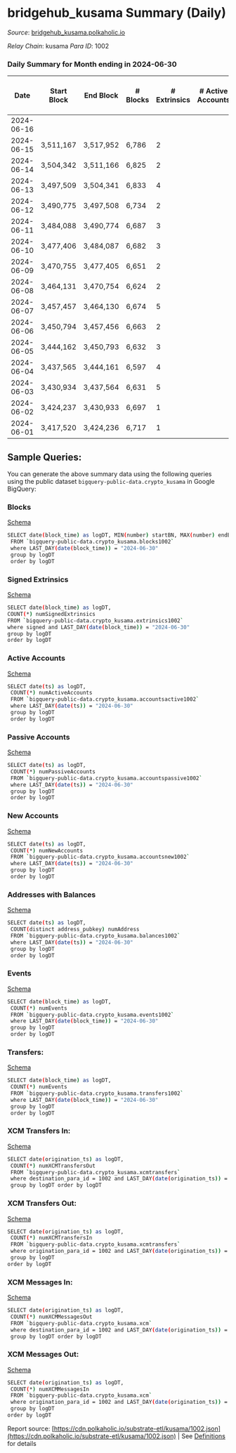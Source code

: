 # bridgehub_kusama Summary (Daily)

_Source_: [bridgehub_kusama.polkaholic.io](https://bridgehub_kusama.polkaholic.io)

*Relay Chain*: kusama
*Para ID*: 1002



### Daily Summary for Month ending in 2024-06-30


| Date    | Start Block | End Block | # Blocks | # Extrinsics | # Active Accounts | # Passive Accounts | # New Accounts | # Addresses | # Events  | # Transfers ($USD) | # XCM Transfers In ($USD) | # XCM Transfers Out ($USD) | # XCM In | # XCM Out | Issues |
|---------|-------------|-----------|----------|--------------|-------------------|--------------------|----------------|-------------|-----------|--------------------|---------------------------|----------------------------|----------|-----------|--------|
| 2024-06-16 |  |  |  |  |  |  |  |  |  |   |   |   |  |  |  |
| 2024-06-15 | 3,511,167 | 3,517,952 | 6,786 | 2 |  |  |  |  | 13,586 |   |   |   |  |  |  |
| 2024-06-14 | 3,504,342 | 3,511,166 | 6,825 | 2 |  |  |  |  | 13,664 |   |   |   |  |  |  |
| 2024-06-13 | 3,497,509 | 3,504,341 | 6,833 | 4 |  |  |  | 55 | 13,689 |   |   |   |  |  |  |
| 2024-06-12 | 3,490,775 | 3,497,508 | 6,734 | 2 |  |  |  | 55 | 13,482 |   |   |   |  |  |  |
| 2024-06-11 | 3,484,088 | 3,490,774 | 6,687 | 3 |  |  |  | 55 | 13,432 | 30  |   |   |  |  |  |
| 2024-06-10 | 3,477,406 | 3,484,087 | 6,682 | 3 |  |  |  | 55 | 13,481 | 75  |   |   |  |  |  |
| 2024-06-09 | 3,470,755 | 3,477,405 | 6,651 | 2 |  |  |  | 55 | 13,342 | 27  |   |   |  |  |  |
| 2024-06-08 | 3,464,131 | 3,470,754 | 6,624 | 2 |  |  |  | 55 | 13,305 | 34  |   |   |  |  |  |
| 2024-06-07 | 3,457,457 | 3,464,130 | 6,674 | 5 |  |  |  | 55 | 13,476 | 87  |   |   |  |  |  |
| 2024-06-06 | 3,450,794 | 3,457,456 | 6,663 | 2 |  |  |  | 53 | 13,366 | 27  |   |   |  |  |  |
| 2024-06-05 | 3,444,162 | 3,450,793 | 6,632 | 3 |  |  |  | 53 | 13,369 | 68  |   |   |  |  |  |
| 2024-06-04 | 3,437,565 | 3,444,161 | 6,597 | 4 |  |  |  | 53 | 13,218 |   |   |   |  |  |  |
| 2024-06-03 | 3,430,934 | 3,437,564 | 6,631 | 5 |  |  |  | 53 | 13,418 | 85  |   |   |  |  |  |
| 2024-06-02 | 3,424,237 | 3,430,933 | 6,697 | 1 |  |  |  | 53 | 13,403 |   |   |   |  |  |  |
| 2024-06-01 | 3,417,520 | 3,424,236 | 6,717 | 1 |  |  |  | 53 | 13,443 |   |   |   |  |  |  |

## Sample Queries:
You can generate the above summary data using the following queries using the public dataset `bigquery-public-data.crypto_kusama` in Google BigQuery:


### Blocks 

[Schema](https://github.com/colorfulnotion/substrate-etl/blob/main/schema/blocks.json)

```bash
SELECT date(block_time) as logDT, MIN(number) startBN, MAX(number) endBN, COUNT(*) numBlocks 
 FROM `bigquery-public-data.crypto_kusama.blocks1002`  
 where LAST_DAY(date(block_time)) = "2024-06-30" 
 group by logDT 
 order by logDT
```

### Signed Extrinsics 

[Schema](https://github.com/colorfulnotion/substrate-etl/blob/main/schema/extrinsics.json)

```bash
SELECT date(block_time) as logDT, 
COUNT(*) numSignedExtrinsics 
FROM `bigquery-public-data.crypto_kusama.extrinsics1002`  
where signed and LAST_DAY(date(block_time)) = "2024-06-30" 
group by logDT 
order by logDT
```

### Active Accounts 

[Schema](https://github.com/colorfulnotion/substrate-etl/blob/main/schema/accountsactive.json)

```bash
SELECT date(ts) as logDT, 
 COUNT(*) numActiveAccounts 
 FROM `bigquery-public-data.crypto_kusama.accountsactive1002` 
 where LAST_DAY(date(ts)) = "2024-06-30" 
 group by logDT 
 order by logDT
```

### Passive Accounts 

[Schema](https://github.com/colorfulnotion/substrate-etl/blob/main/schema/accountspassive.json)

```bash
SELECT date(ts) as logDT, 
 COUNT(*) numPassiveAccounts 
 FROM `bigquery-public-data.crypto_kusama.accountspassive1002` 
 where LAST_DAY(date(ts)) = "2024-06-30" 
 group by logDT 
 order by logDT
```

### New Accounts 

[Schema](https://github.com/colorfulnotion/substrate-etl/blob/main/schema/accountsnew.json)

```bash
SELECT date(ts) as logDT, 
 COUNT(*) numNewAccounts 
 FROM `bigquery-public-data.crypto_kusama.accountsnew1002` 
 where LAST_DAY(date(ts)) = "2024-06-30" 
 group by logDT
 order by logDT
```

### Addresses with Balances 

[Schema](https://github.com/colorfulnotion/substrate-etl/blob/main/schema/balances.json)

```bash
SELECT date(ts) as logDT,
 COUNT(distinct address_pubkey) numAddress 
 FROM `bigquery-public-data.crypto_kusama.balances1002` 
 where LAST_DAY(date(ts)) = "2024-06-30" 
 group by logDT 
 order by logDT
```

### Events 

[Schema](https://github.com/colorfulnotion/substrate-etl/blob/main/schema/events.json)

```bash
SELECT date(block_time) as logDT, 
 COUNT(*) numEvents 
 FROM `bigquery-public-data.crypto_kusama.events1002` 
 where LAST_DAY(date(block_time)) = "2024-06-30" 
 group by logDT 
 order by logDT
```

### Transfers:

[Schema](https://github.com/colorfulnotion/substrate-etl/blob/main/schema/transfers.json)

```bash
SELECT date(block_time) as logDT, 
 COUNT(*) numEvents 
 FROM `bigquery-public-data.crypto_kusama.transfers1002` 
 where LAST_DAY(date(block_time)) = "2024-06-30" 
 group by logDT 
 order by logDT
```

### XCM Transfers In: 

[Schema](https://github.com/colorfulnotion/substrate-etl/blob/main/schema/xcmtransfers.json)

```bash
SELECT date(origination_ts) as logDT, 
 COUNT(*) numXCMTransfersOut 
 FROM `bigquery-public-data.crypto_kusama.xcmtransfers` 
 where destination_para_id = 1002 and LAST_DAY(date(origination_ts)) = "2024-06-30" 
 group by logDT order by logDT
```

### XCM Transfers Out: 

[Schema](https://github.com/colorfulnotion/substrate-etl/blob/main/schema/xcmtransfers.json)

```bash
SELECT date(origination_ts) as logDT, 
 COUNT(*) numXCMTransfersIn 
 FROM `bigquery-public-data.crypto_kusama.xcmtransfers` 
 where origination_para_id = 1002 and LAST_DAY(date(origination_ts)) = "2024-06-30" 
 group by logDT 
order by logDT
```

### XCM Messages In: 

[Schema](https://github.com/colorfulnotion/substrate-etl/blob/main/schema/xcm.json)

```bash
SELECT date(origination_ts) as logDT, 
 COUNT(*) numXCMMessagesOut 
 FROM `bigquery-public-data.crypto_kusama.xcm` 
 where destination_para_id = 1002 and LAST_DAY(date(origination_ts)) = "2024-06-30" 
 group by logDT order by logDT
```

### XCM Messages Out: 

[Schema](https://github.com/colorfulnotion/substrate-etl/blob/main/schema/xcm.json)

```bash
SELECT date(origination_ts) as logDT, 
 COUNT(*) numXCMMessagesIn 
 FROM `bigquery-public-data.crypto_kusama.xcm` 
 where origination_para_id = 1002 and LAST_DAY(date(origination_ts)) = "2024-06-30" 
 group by logDT 
order by logDT
```


Report source: [https://cdn.polkaholic.io/substrate-etl/kusama/1002.json](https://cdn.polkaholic.io/substrate-etl/kusama/1002.json) | See [Definitions](/DEFINITIONS.md) for details
